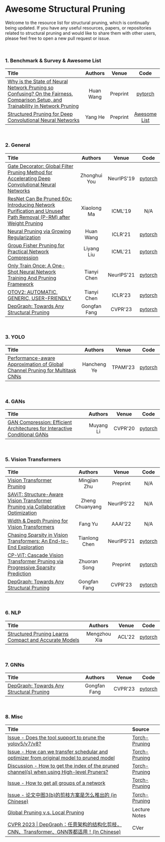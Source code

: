 # Awesome Structural Pruning

Welcome to the resource list for structural pruning, which is continually being updated. If you have any useful resources, papers, or repositories related to structural pruning and would like to share them with other users, please feel free to open a new pull request or issue.

<br>

### 1. Benchmark & Survey & Awesome List

| Title | Authors | Venue | Code | 
|:--    |:--:  |:--:    |:--: |
| [Why is the State of Neural Network Pruning so Confusing? On the Fairness, Comparison Setup, and Trainability in Network Pruning]()  |   Huan Wang  | Preprint | [pytorch](https://github.com/MingSun-Tse/Why-the-State-of-Pruning-so-Confusing)   |
| [Structured Pruning for Deep Convolutional Neural Networks](https://arxiv.org/abs/2303.00566) | Yang He | Preprint | [Awesome List](https://github.com/he-y/Awesome-Pruning) |

<br>

### 2. General

| Title | Authors | Venue | Code | 
|:--    |:--:  |:--:    |:--: |
| [Gate Decorator: Global Filter Pruning Method for Accelerating Deep Convolutional Neural Networks](https://arxiv.org/abs/1909.08174) | Zhonghui You | NeurIPS'19 | [pytorch](https://github.com/youzhonghui/gate-decorator-pruning) |
| [ResNet Can Be Pruned 60x: Introducing Network Purification and Unused Path Removal (P-RM) after Weight Pruning](https://arxiv.org/pdf/1905.00136.pdf) | Xiaolong Ma | ICML'19 | N/A |
| [Neural Pruning via Growing Regularization](https://arxiv.org/abs/2012.09243) | Huan Wang | ICLR'21 | [pytorch](https://github.com/mingsun-tse/regularization-pruning) |
| [Group Fisher Pruning for Practical Network Compression](https://arxiv.org/abs/2108.00708) |  Liyang Liu | ICML'21 | [pytorch](https://github.com/jshilong/FisherPruning) | 
| [Only Train Once: A One-Shot Neural Network Training And Pruning Framework](https://papers.nips.cc/paper/2021/hash/a376033f78e144f494bfc743c0be3330-Abstract.html) | Tianyi Chen | NeurIPS'21 |  [pytorch](https://github.com/tianyic/only_train_once) |
| [OTOV2: AUTOMATIC, GENERIC, USER-FRIENDLY](https://openreview.net/pdf?id=7ynoX1ojPMt) | Tianyi Chen | ICLR'23 | [pytorch](https://github.com/tianyic/only_train_once) |
| [DepGraph: Towards Any Structural Pruning](https://arxiv.org/abs/2301.12900) | Gongfan Fang | CVPR'23 | [pytorch](https://github.com/VainF/Torch-Pruning) |

<br>

### 3. YOLO

| Title | Authors | Venue | Code | 
|:--    |:--:  |:--:    |:--: |
| [Performance-aware Approximation of Global Channel Pruning for Multitask CNNs](https://arxiv.org/abs/1909.08174) | Hancheng Ye | TPAMI'23 | [pytorch](https://github.com/HankYe/PAGCP) |

<br>

### 4. GANs

| Title | Authors | Venue | Code | 
|:--    |:--:  |:--:    |:--: |
| [GAN Compression: Efficient Architectures for Interactive Conditional GANs](https://arxiv.org/abs/2003.08936) | Muyang Li | CVPR'20 | [pytorch](https://github.com/mit-han-lab/gan-compression-dynamic) |

<br>

### 5. Vision Transformers

| Title | Authors | Venue | Code | 
|:--    |:--:  |:--:    |:--: |
| [Vision Transformer Pruning](https://arxiv.org/abs/2104.08500) | Mingjian Zhu | Preprint | N/A |
| [SAViT: Structure-Aware Vision Transformer Pruning via Collaborative Optimization](https://openreview.net/forum?id=w5DacXWzQ-Q) | Zheng Chuanyang | NeurIPS'22 | N/A |
| [Width & Depth Pruning for Vision Transformers](https://ojs.aaai.org/index.php/AAAI/article/view/20222) | Fang Yu | AAAI'22 | N/A |
| [Chasing Sparsity in Vision Transformers: An End-to-End Exploration](https://arxiv.org/abs/2106.04533) | Tianlong Chen | NeurIPS'21 | [pytorch](https://github.com/VITA-Group/SViTE) |
| [CP-ViT: Cascade Vision Transformer Pruning via Progressive Sparsity Prediction](https://arxiv.org/abs/2203.04570) | Zhuoran Song | Preprint  | [pytorch](https://github.com/ok858ok/CP-ViT) |
| [DepGraph: Towards Any Structural Pruning](https://arxiv.org/abs/2301.12900) | Gongfan Fang | CVPR'23 | [pytorch](https://github.com/VainF/Torch-Pruning) |

<br>

### 6. NLP

| Title | Authors | Venue | Code | 
|:--    |:--:  |:--:    |:--: |
| [Structured Pruning Learns Compact and Accurate Models](https://arxiv.org/abs/2204.00408) | Mengzhou Xia | ACL'22 | [pytorch](https://github.com/princeton-nlp/CoFiPruning) | 

<br>

### 7. GNNs

| Title | Authors | Venue | Code | 
|:--    |:--:  |:--:    |:--: |
| [DepGraph: Towards Any Structural Pruning](https://arxiv.org/abs/2301.12900) | Gongfan Fang | CVPR'23 | [pytorch](https://github.com/VainF/Torch-Pruning) |


<br>

### 8. Misc

| Title | Source |
|:--    | :-- |
| [Issue - Does the tool support to prune the yolov5/v7/v8?](https://github.com/VainF/Torch-Pruning/issues/100) | [Torch-Pruning](https://github.com/VainF/Torch-Pruning) |
| [Issue - How can we transfer schedular and optimizer from original model to pruned model](https://github.com/VainF/Torch-Pruning/issues/120) | [Torch-Pruning](https://github.com/VainF/Torch-Pruning) |
| [Discussion - How to get the index of the pruned channel(s) when using High-level Pruners?](https://github.com/VainF/Torch-Pruning/discussions/116#discussioncomment-5426178) | [Torch-Pruning](https://github.com/VainF/Torch-Pruning) |
| [Issue - How to get all groups of a network](https://github.com/VainF/Torch-Pruning/issues/109) |[Torch-Pruning](https://github.com/VainF/Torch-Pruning)| 
| [Issue - 论文中图3(b)的剪枝方案是怎么推出的 (in Chinese)](https://github.com/VainF/Torch-Pruning/issues/115) | [Torch-Pruning](https://github.com/VainF/Torch-Pruning) |
| [Global Pruning v.s. Local Pruning](https://www.cs.princeton.edu/courses/archive/spring21/cos598D/lectures/pruning.pdf) | Lecture Notes |
| [CVPR 2023 \| DepGraph：任意架构的结构化剪枝，CNN、Transformer、GNN等都适用！(In Chinese)](https://mp.weixin.qq.com/s/Ux-yuaKokGGhUkfF491ZYw) | CVer |
